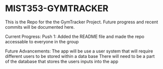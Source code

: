 # MIST353-GYMTRACKER
This is the Repo for the the GymTracker Project. Future progress and recent commits will be documented here.

Current Progress:
  Push 1: Added the README file and made the repo accessable to everyone in the   group 

Future Advancements:
The app will be use a user system that will require different users to be stored within a data base
There will need to be a part of the database that stores the users inputs into the app
